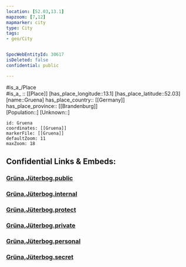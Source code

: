 ```yaml
---
location: [52.03,13.1] 
mapzoom: [7,12] 
mapmarker: city 
type: City
tags:
- geo/City


SpocWebEntityId: 30617
isDeleted: false
confidential: public

---
```

#is_a_/Place  
#is_a_ :: [[Place]] 
[has_place_longitude::13.1] 
[has_place_latitude::52.03] 
[name::Gruena] 
has_place_country:: [[Germany]]  
has_place_province:: [[Brandenburg]]  
[Population::] 
[Unknown::] 


```leaflet
id: Gruena
coordinates: [[Gruena]] 
markerFile: [[Gruena]] 
defaultZoom: 11 
maxZoom: 18
```


## Confidential Links & Embeds: 

### [Grüna,Jüterbog.public](/_public/\Earth\Continent\Europe\Europe~Central\Germany\Germany~East\Brandenburg\counties~Brandenburg\Teltow~Fläming\cities~Teltow~Fläming\JüterbogGrüna,Jüterbog.public.md) 

### [Grüna,Jüterbog.internal](/_internal/\Earth\Continent\Europe\Europe~Central\Germany\Germany~East\Brandenburg\counties~Brandenburg\Teltow~Fläming\cities~Teltow~Fläming\JüterbogGrüna,Jüterbog.internal.md) 

### [Grüna,Jüterbog.protect](/_protect/\Earth\Continent\Europe\Europe~Central\Germany\Germany~East\Brandenburg\counties~Brandenburg\Teltow~Fläming\cities~Teltow~Fläming\JüterbogGrüna,Jüterbog.protect.md) 

### [Grüna,Jüterbog.private](/_private/\Earth\Continent\Europe\Europe~Central\Germany\Germany~East\Brandenburg\counties~Brandenburg\Teltow~Fläming\cities~Teltow~Fläming\JüterbogGrüna,Jüterbog.private.md) 

### [Grüna,Jüterbog.personal](/_personal/\Earth\Continent\Europe\Europe~Central\Germany\Germany~East\Brandenburg\counties~Brandenburg\Teltow~Fläming\cities~Teltow~Fläming\JüterbogGrüna,Jüterbog.personal.md) 

### [Grüna,Jüterbog.secret](/_secret/\Earth\Continent\Europe\Europe~Central\Germany\Germany~East\Brandenburg\counties~Brandenburg\Teltow~Fläming\cities~Teltow~Fläming\JüterbogGrüna,Jüterbog.secret.md)

